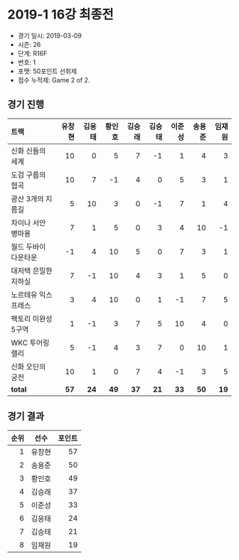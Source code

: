 # 2019-1 16강 최종전

- 경기 일시: 2019-03-09
- 시즌: 26
- 단계: R16F
- 번호: 1
- 포맷: 50포인트 선취제
- 점수 누적제: Game 2 of 2.





## 경기 진행

| 트랙 | 유창현 | 김응태 | 황인호 | 김승래 | 김승태 | 이준성 | 송용준 | 임재원 |
|:---|---:|---:|---:|---:|---:|---:|---:|---:|
| 신화 신들의 세계 | 10 | 0 | 5 | 7 | -1 | 1 | 4 | 3 |
| 도검 구름의 협곡 | 10 | 7 | -1 | 4 | 0 | 5 | 3 | 1 |
| 광산 3개의 지름길 | 5 | 10 | 3 | 0 | -1 | 7 | 1 | 4 |
| 차이나 서안 병마용 | 7 | 1 | 5 | 0 | 3 | 4 | 10 | -1 |
| 월드 두바이 다운타운 | -1 | 4 | 10 | 5 | 0 | 7 | 3 | 1 |
| 대저택 은밀한 지하실 | 7 | -1 | 10 | 4 | 3 | 1 | 5 | 0 |
| 노르테유 익스프레스 | 3 | 4 | 10 | 0 | 1 | -1 | 7 | 5 |
| 팩토리 미완성 5구역 | 1 | -1 | 3 | 7 | 5 | 10 | 4 | 0 |
| WKC 투어링 랠리 | 5 | -1 | 4 | 3 | 7 | 0 | 10 | 1 |
| 신화 오딘의 궁전 | 10 | 1 | 0 | 7 | 4 | -1 | 3 | 5 |
| __total__ | __57__ | __24__ | __49__ | __37__ | __21__ | __33__ | __50__ | __19__ |




## 경기 결과

| 순위 | 선수 | 포인트 |
|---:|:---:|---:|
| 1 | 유창현 | 57 |
| 2 | 송용준 | 50 |
| 3 | 황인호 | 49 |
| 4 | 김승래 | 37 |
| 5 | 이준성 | 33 |
| 6 | 김응태 | 24 |
| 7 | 김승태 | 21 |
| 8 | 임재원 | 19 |


